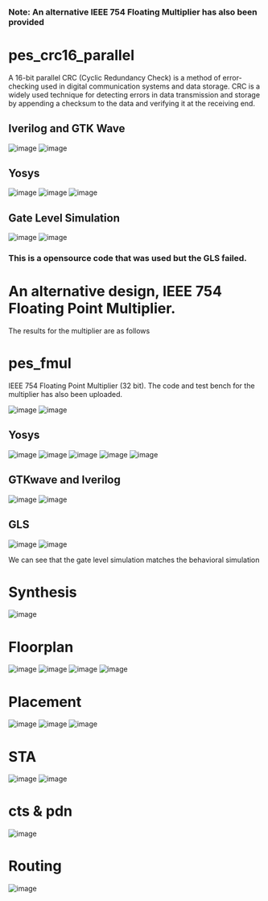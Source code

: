 ### Note: An alternative IEEE 754 Floating Multiplier has also been provided

# pes_crc16_parallel

A 16-bit parallel CRC (Cyclic Redundancy Check) is a method of error-checking used in digital communication systems and data storage. CRC is a widely used technique for detecting errors in data transmission and storage by appending a checksum to the data and verifying it at the receiving end.

## Iverilog and GTK Wave
![image](https://github.com/mauriya0202/pes_crc16_parallel/assets/112739882/4de26572-d10a-4b74-909b-fba5683d56be)
![image](https://github.com/mauriya0202/pes_crc16_parallel/assets/112739882/f5b38f42-47e5-4895-be55-9736122fcec8)

## Yosys
![image](https://github.com/mauriya0202/pes_crc16_parallel/assets/112739882/cd4c8afb-d2ec-4ccd-9c77-c6efa7257d4c)
![image](https://github.com/mauriya0202/pes_crc16_parallel/assets/112739882/e4aa42a2-4a9f-40da-9f5e-ebbb3668446c)
![image](https://github.com/mauriya0202/pes_crc16_parallel/assets/112739882/e7de79f6-7be0-4d70-a392-97be819082ce)

## Gate Level Simulation
![image](https://github.com/mauriya0202/pes_crc16_parallel/assets/112739882/93771bd3-84ec-4442-b8fc-0af9bde286cd)
![image](https://github.com/mauriya0202/pes_crc16_parallel/assets/112739882/79a6db78-82e7-4026-a5d5-2fdd5c253f26)

 ### This is a opensource code that was used but the GLS failed. 
 
 # An alternative design, IEEE 754 Floating Point Multiplier.

The results for the multiplier are as follows

# pes_fmul

IEEE 754 Floating Point Multiplier (32 bit). 
The code and test bench for the multiplier has also been uploaded.

![image](https://github.com/mauriya0202/pes_crc16_parallel/assets/112739882/31ab4ecd-66c0-40f0-9ed9-84fba01f6fa0)
![image](https://github.com/mauriya0202/pes_crc16_parallel/assets/112739882/b3f184f8-9fd9-4c6a-b25f-1ebd231f4d87)


## Yosys


![image](https://github.com/mauriya0202/pes_fmul/assets/112739882/d9986110-4e44-4de9-b606-d78f3de24d50)
![image](https://github.com/mauriya0202/pes_fmul/assets/112739882/cd486440-011b-4ab1-9e28-ca6cb7e5d08b)
![image](https://github.com/mauriya0202/pes_fmul/assets/112739882/c264a898-4cf5-48fc-b921-af6ba3ea8054)
![image](https://github.com/mauriya0202/pes_fmul/assets/112739882/baf6f37b-56a0-4799-a4bb-9186f5b2cc9c)
![image](https://github.com/mauriya0202/pes_fmul/assets/112739882/d45135d6-9c9d-41bc-8395-bc984ed1e809)



## GTKwave and Iverilog 

![image](https://github.com/mauriya0202/pes_fmul/assets/112739882/91f1ee2f-bec1-43d9-ae3f-cd9a0212de8f)
![image](https://github.com/mauriya0202/pes_fmul/assets/112739882/634012b3-b091-4287-8f2a-1d8a6a8b0979)

## GLS

![image](https://github.com/mauriya0202/pes_crc16_parallel/assets/112739882/369a9e05-8553-455b-942b-334bf516d16b)
![image](https://github.com/mauriya0202/pes_crc16_parallel/assets/112739882/a5e58302-c637-4a1b-b47b-b3e169d793f7)


We can see that the gate level simulation matches the behavioral simulation

# Synthesis

![image](https://github.com/mauriya0202/pes_crc16_parallel/assets/112739882/5696efa4-0641-49fa-9ff0-7a953380a9b9)

# Floorplan

![image](https://github.com/mauriya0202/pes_crc16_parallel/assets/112739882/768be5df-14fd-47c3-b879-8300110516f7)
![image](https://github.com/mauriya0202/pes_crc16_parallel/assets/112739882/54be2ef3-0f2c-40b7-82ea-b87576df5ea4)
![image](https://github.com/mauriya0202/pes_crc16_parallel/assets/112739882/d8583b80-8de3-4c1b-b2af-8c5e3c245d72)
![image](https://github.com/mauriya0202/pes_crc16_parallel/assets/112739882/93718287-0d4f-49bc-9da0-66aa947a03ce)




# Placement

![image](https://github.com/mauriya0202/pes_crc16_parallel/assets/112739882/6b8e6d4c-3a21-4bae-9b6c-96230b8d5e85)
![image](https://github.com/mauriya0202/pes_crc16_parallel/assets/112739882/7162c80e-0078-4855-b62f-dc899cdbafd6)
![image](https://github.com/mauriya0202/pes_crc16_parallel/assets/112739882/c9c6f9b5-8b8c-4a0c-9b55-4fcd7bd4ee6f)


# STA

![image](https://github.com/mauriya0202/pes_crc16_parallel/assets/112739882/76164d2e-4cfb-43a6-942e-ac4531e5d7a7)
![image](https://github.com/mauriya0202/pes_crc16_parallel/assets/112739882/74afe32d-f1f4-4c66-8faa-c68a6c205839)


# cts & pdn

![image](https://github.com/mauriya0202/pes_crc16_parallel/assets/112739882/7a8881b8-1f96-4bc8-bfd1-067d7fd36c7d)

# Routing

![image](https://github.com/mauriya0202/pes_crc16_parallel/assets/112739882/ac36b109-1da7-4a9b-b338-8f7605432e5a)


